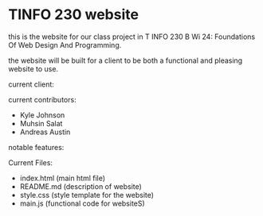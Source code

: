 # TINFO 230 website

this is the website for our class project in T INFO 230 B Wi 24: Foundations Of Web Design And Programming. 

the website will be built for a client to be both a functional and pleasing website to use.

current client:

current contributors:
- Kyle Johnson
- Muhsin Salat
- Andreas Austin
  
notable features:

Current Files:
- index.html (main html file)
- README.md (description of website)
- style.css (style template for the website)
- main.js (functional code for websiteS) 
